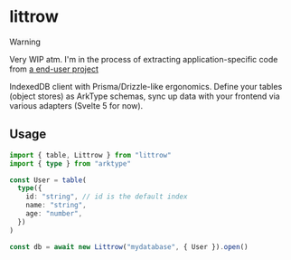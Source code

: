 # littrow

> [!WARNING]
> Very WIP atm. I'm in the process of extracting application-specific code from [a end-user project](https://git.inpt.fr/cigale/app/-/tree/main/src/lib/idb.svelte.js)

IndexedDB client with Prisma/Drizzle-like ergonomics. Define your tables (object stores) as ArkType schemas, sync up data with your frontend via various adapters (Svelte 5 for now).

## Usage

```ts
import { table, Littrow } from "littrow"
import { type } from "arktype"

const User = table(
  type({
    id: "string", // id is the default index
    name: "string",
    age: "number",
  })
)

const db = await new Littrow("mydatabase", { User }).open()
```
